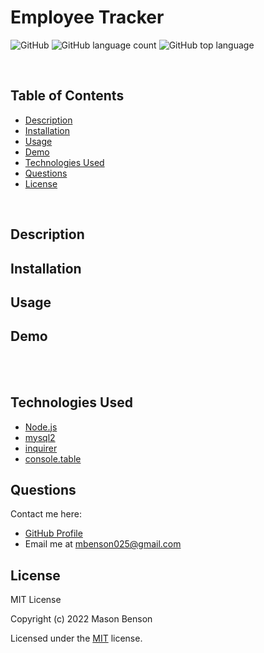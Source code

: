# Employee Tracker

![GitHub](https://img.shields.io/github/license/mbenson025/employee-tracker)
![GitHub language count](https://img.shields.io/github/languages/count/mbenson025/employee-tracker)
![GitHub top language](https://img.shields.io/github/languages/top/mbenson025/employee-tracker)

<br>

## Table of Contents

- [Description](#description)
- [Installation](#installation)
- [Usage](#usage)
- [Demo](#demo)
- [Technologies Used](#technologies-used)
- [Questions](#questions)
- [License](#license)

<br>

## Description

## Installation

## Usage

## Demo

<br>

<br>

## Technologies Used

- [Node.js](https://nodejs.org/en/)
- [mysql2](https://www.npmjs.com/package/mysql2)
- [inquirer](https://www.npmjs.com/package/inquirer)
- [console.table](https://www.npmjs.com/package/console.table)

## Questions

Contact me here:

- [GitHub Profile](https://github.com/mbenson025)
- Email me at mbenson025@gmail.com

## License

MIT License

Copyright (c) 2022 Mason Benson

Licensed under the [MIT](LICENSE) license.

